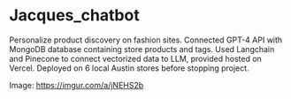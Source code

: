 # Jacques_chatbot

Personalize product discovery on fashion sites. Connected GPT-4 API with MongoDB database containing store products and tags. Used Langchain and Pinecone to connect vectorized data to LLM, provided hosted on Vercel. Deployed on 6 local Austin stores before stopping project.

Image: https://imgur.com/a/jNEHS2b
